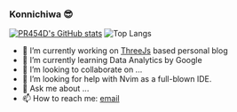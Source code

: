 ### Konnichiwa 😎

<!--
**m4h4d3v/m4h4d3v** is a ✨ _special_ ✨ repository because its `README.md` (this file) appears on your GitHub profile.

Here are some ideas to get you started:

-->
[![PR454D's GitHub stats](https://github-readme-stats.vercel.app/api?username=PR454D&layout=compact&count_private=true&theme=nightowl)](https://github.com/anuraghazra/github-readme-stats)
![Top Langs](https://github-readme-stats.vercel.app/api/top-langs/?username=PR454D&hide=&layout=compact&theme=nightowl&count_private=true) 

- 🔭 I’m currently working on [ThreeJs](https://threejs.org) based personal blog
- 🌱 I’m currently learning Data Analytics by Google
- 👯 I’m looking to collaborate on ...
- 🤔 I’m looking for help with Nvim as a full-blown IDE.
- 💬 Ask me about ...
- 📫 How to reach me: [email](prasad.sawool@somaiya.edu)
